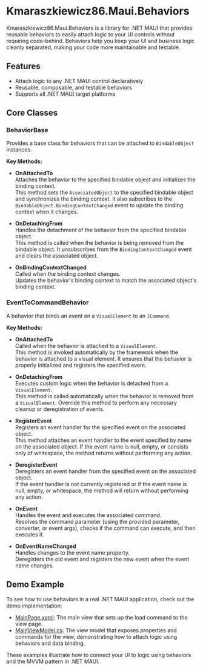 # Kmaraszkiewicz86.Maui.Behaviors

Kmaraszkiewicz86.Maui.Behaviors is a library for .NET MAUI that provides reusable behaviors to easily attach logic to your UI controls without requiring code-behind. Behaviors help you keep your UI and business logic cleanly separated, making your code more maintainable and testable.

## Features

- Attach logic to any .NET MAUI control declaratively
- Reusable, composable, and testable behaviors
- Supports all .NET MAUI target platforms

## Core Classes

### BehaviorBase

Provides a base class for behaviors that can be attached to `BindableObject` instances.

**Key Methods:**

- **OnAttachedTo**  
  Attaches the behavior to the specified bindable object and initializes the binding context.  
  This method sets the `AssociatedObject` to the specified bindable object and synchronizes the binding context. It also subscribes to the `BindableObject.BindingContextChanged` event to update the binding context when it changes.

- **OnDetachingFrom**  
  Handles the detachment of the behavior from the specified bindable object.  
  This method is called when the behavior is being removed from the bindable object. It unsubscribes from the `BindingContextChanged` event and clears the associated object.

- **OnBindingContextChanged**  
  Called when the binding context changes.  
  Updates the behavior's binding context to match the associated object's binding context.

### EventToCommandBehavior

A behavior that binds an event on a `VisualElement` to an `ICommand`.

**Key Methods:**

- **OnAttachedTo**  
  Called when the behavior is attached to a `VisualElement`.  
  This method is invoked automatically by the framework when the behavior is attached to a visual element. It ensures that the behavior is properly initialized and registers the specified event.

- **OnDetachingFrom**  
  Executes custom logic when the behavior is detached from a `VisualElement`.  
  This method is called automatically when the behavior is removed from a `VisualElement`. Override this method to perform any necessary cleanup or deregistration of events.

- **RegisterEvent**  
  Registers an event handler for the specified event on the associated object.  
  This method attaches an event handler to the event specified by name on the associated object. If the event name is null, empty, or consists only of whitespace, the method returns without performing any action.

- **DeregisterEvent**  
  Deregisters an event handler from the specified event on the associated object.  
  If the event handler is not currently registered or if the event name is null, empty, or whitespace, the method will return without performing any action.

- **OnEvent**  
  Handles the event and executes the associated command.  
  Resolves the command parameter (using the provided parameter, converter, or event args), checks if the command can execute, and then executes it.

- **OnEventNameChanged**  
  Handles changes to the event name property.  
  Deregisters the old event and registers the new event when the event name changes.

## Demo Example

To see how to use behaviors in a real .NET MAUI application, check out the demo implementation:

- [MainPage.xaml](https://github.com/kmaraszkiewicz86/Kmaraszkiewicz86.Maui.Behaviors/blob/main/src/Kmaraszkiewicz86.Maui.Behaviors.Demo/MainPage.xaml#L7-L9): The main view that sets up the load command to the view page.
- [MainViewModel.cs](https://github.com/kmaraszkiewicz86/Kmaraszkiewicz86.Maui.Behaviors/blob/main/src/Kmaraszkiewicz86.Maui.Behaviors.Demo/ViewModels/MainViewModel.cs#L36-L46): The view model that exposes properties and commands for the view, demonstrating how to attach logic using behaviors and data binding.

These examples illustrate how to connect your UI to logic using behaviors and the MVVM pattern in .NET MAUI.
